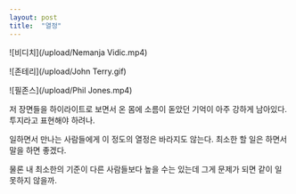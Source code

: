 ```yaml
---
layout: post
title:  "열정"
---
```


![비디치](/upload/Nemanja Vidic.mp4)

![존테리](/upload/John Terry.gif)

![필존스](/upload/Phil Jones.mp4)

저 장면들을 하이라이트로 보면서 온 몸에 소름이 돋았던 기억이 아주 강하게 남아있다.
투지라고 표현해야 하려나.

일하면서 만나는 사람들에게 이 정도의 열정은 바라지도 않는다.
최소한 할 일은 하면서 말을 하면 좋겠다.

물론 내 최소한의 기준이 다른 사람들보다 높을 수는 있는데 그게 문제가 되면 같이 일 못하지 않을까.
